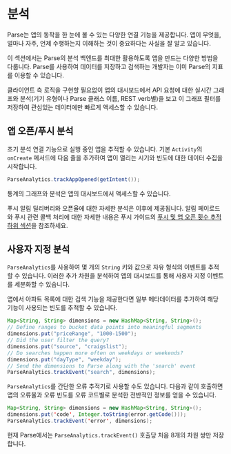 # 분석

Parse는 앱의 동작을 한 눈에 볼 수 있는 다양한 연결 기능을 제공합니다. 앱이 무엇을, 얼마나 자주, 언제 수행하는지 이해하는 것이 중요하다는 사실을 잘 알고 있습니다.

이 섹션에서는 Parse의 분석 백엔드를 최대한 활용하도록 앱을 만드는 다양한 방법을 다룹니다. Parse를 사용하여 데이터를 저장하고 검색하는 개발자는 이미 Parse의 지표를 이용할 수 있습니다.

클라이언트 측 로직을 구현할 필요없이 앱의 대시보드에서 API 요청에 대한 실시간 그래프와 분석(기기 유형이나 Parse 클래스 이름, REST verb별)을 보고 이 그래프 필터를 저장하여 관심있는 데이터에만 빠르게 액세스할 수 있습니다.

## 앱 오픈/푸시 분석

초기 분석 연결 기능으로 실행 중인 앱을 추적할 수 있습니다. 기본 `Activity`의 `onCreate` 메서드에 다음 줄을 추가하여 앱이 열리는 시기와 빈도에 대한 데이터 수집을 시작합니다.

```java
ParseAnalytics.trackAppOpened(getIntent());
```

통계의 그래프와 분석은 앱의 대시보드에서 액세스할 수 있습니다.

푸시 알림 딜리버리와 오픈율에 대한 자세한 분석은 이후에 제공됩니다. 알림 페이로드와 푸시 관련 콜백 처리에 대한 자세한 내용은 푸시 가이드의 [푸시 및 앱 오픈 횟수 추적 하위 섹션](/docs/push_guide#receiving-tracking/Android)을 참조하세요.

## 사용자 지정 분석

`ParseAnalytics`를 사용하여 몇 개의 `String` 키와 값으로 자유 형식의 이벤트를 추적할 수 있습니다. 이러한 추가 차원을 분석하여 앱의 대시보드를 통해 사용자 지정 이벤트를 세분화할 수 있습니다.

앱에서 아파트 목록에 대한 검색 기능을 제공한다면 일부 메타데이터를 추가하여 해당 기능이 사용되는 빈도를 추적할 수 있습니다.

```java
Map<String, String> dimensions = new HashMap<String, String>();
// Define ranges to bucket data points into meaningful segments
dimensions.put("priceRange", "1000-1500");
// Did the user filter the query?
dimensions.put("source", "craigslist");
// Do searches happen more often on weekdays or weekends?
dimensions.put("dayType", "weekday");
// Send the dimensions to Parse along with the 'search' event
ParseAnalytics.trackEvent("search", dimensions);
```

`ParseAnalytics`를 간단한 오류 추적기로 사용할 수도 있습니다. 다음과 같이 호출하면 앱의 오류율과 오류 빈도를 오류 코드별로 분석한 전반적인 정보를 얻을 수 있습니다.

```java
Map<String, String> dimensions = new HashMap<String, String>();
dimensions.put('code', Integer.toString(error.getCode()));
ParseAnalytics.trackEvent('error', dimensions);
```

현재 Parse에서는 `ParseAnalytics.trackEvent()` 호출당 처음 8개의 차원 쌍만 저장합니다.
